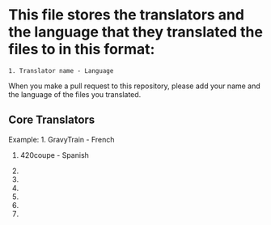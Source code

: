 # This file stores the translators and the language that they translated the files to in this format:

`` 1. Translator name - Language ``

When you make a pull request to this repository, please add your name and the language of the files you translated.


## Core Translators

Example: 1. GravyTrain - French

1. 420coupe - Spanish

2.

3.

4.

5.

6.

7.
